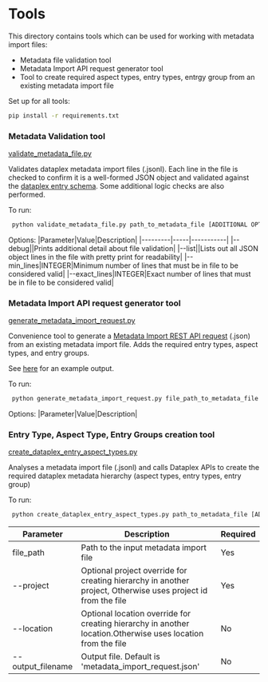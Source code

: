 # Tools
This directory contains tools which can be used for working with metadata import files:

* Metadata file validation tool
* Metadata Import API request generator tool
* Tool to create required aspect types, entry types, entrgy group from an existing metadata import file

Set up for all tools:
```bash
pip install -r requirements.txt
```

### Metadata Validation tool
[validate_metadata_file.py](validate_metadata_file.py)

Validates dataplex metadata import files (.jsonl). Each line in the file is checked to confirm it is a well-formed JSON object and validated against the [dataplex entry schema](https://cloud.google.com/dataplex/docs/import-metadata#import-item). Some additional logic checks are also performed.

To run:
```bash
 python validate_metadata_file.py path_to_metadata_file [ADDITIONAL OPTIONS see below]
```

Options:
|Parameter|Value|Description|
|---------|-----|-----------|
|--debug||Prints additional detail about file validation|
|--list||Lists out all JSON object lines in the file with pretty print for readability|
|--min_lines|INTEGER|Minimum number of lines that must be in file to be considered valid|
|--exact_lines|INTEGER|Exact number of lines that must be in file to be considered valid|

### Metadata Import API request generator tool
[generate_metadata_import_request.py](generate_metadata_import_request.py)

Convenience tool to generate a [Metadata Import REST API request](https://cloud.google.com/dataplex/docs/import-metadata#import-metadata) (.json) from an existing metadata import file. Adds the required entry types, aspect types, and entry groups. 

See [here](../oracle-connector/sample/metadata_import_request.json) for an example output. 

To run:
```bash
 python generate_metadata_import_request.py file_path_to_metadata_file [ADDITIONAL OPTIONS see below]
```

Options:
|Parameter|Value|Description|

### Entry Type, Aspect Type, Entry Groups creation tool
[create_dataplex_entry_aspect_types.py](create_dataplex_entry_aspect_types.py)

Analyses a metadata import file (.jsonl) and calls Dataplex APIs to create the required dataplex metadata hierarchy (aspect types, entry types, entry group)

To run:
```bash
 python create_dataplex_entry_aspect_types.py path_to_metadata_file [ADDITIONAL OPTIONS see below]
```

|Parameter|Description|Required|
|---------|-----|-----------|
file_path|Path to the input metadata import file|Yes
--project|Optional project override for creating hierarchy in another project, Otherwise uses project id from the file|Yes
--location|Optional location override for creating hierarchy in another location.Otherwise uses location from the file|No
--output_filename|Output file. Default is 'metadata_import_request.json'|No
